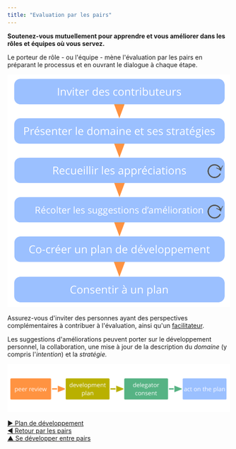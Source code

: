 ```yaml
---
title: "Evaluation par les pairs"
---
```



**Soutenez-vous mutuellement pour apprendre et vous améliorer dans les rôles et équipes où vous servez.**

Le porteur de rôle - ou l'équipe - mène l'évaluation par les pairs en préparant le processus et en ouvrant le dialogue à chaque étape.

![Processus d'évaluation par ses pairs](img/process/peer-review.png)

Assurez-vous d'inviter des personnes ayant des perspectives complémentaires à contribuer à l'évaluation, ainsi qu'un [facilitateur](facilitate-meetings.html).

Les suggestions d'améliorations peuvent porter sur le développement personnel, la collaboration, une mise à jour de la description du <dfn data-info="Domaine: Une zone d&apos;influence, d’activité et de prise de décisions distincte au sein d&apos;une organisation.">domaine</dfn> (y compris l'<dfn data-info="Moteur organisationnel: Une intention est le motif d’une personne ou d’un groupe à répondre à une situation particulière. Une intention est considérée comme une **intention organisationnelle** si y répondre aiderait l’organisation à générer de la valeur, à éliminer du gaspillage ou à éviter des dégâts.">intention</dfn>) et la <dfn data-info="Stratégie: Une approche générale définissant comment créer de la valeur pour s&apos;occuper avec succès d&apos;un domaine.">stratégie.</dfn>

![L'amélioration continue des capacités des personnes à porter efficacement leurs rôles ou à collaborer en équipe](img/evolution/development-process.png)

[&#9654; Plan de développement](development-plan.html)<br/>[&#9664; Retour par les pairs](peer-feedback.html)<br/>[&#9650; Se développer entre pairs](peer-development.html)

